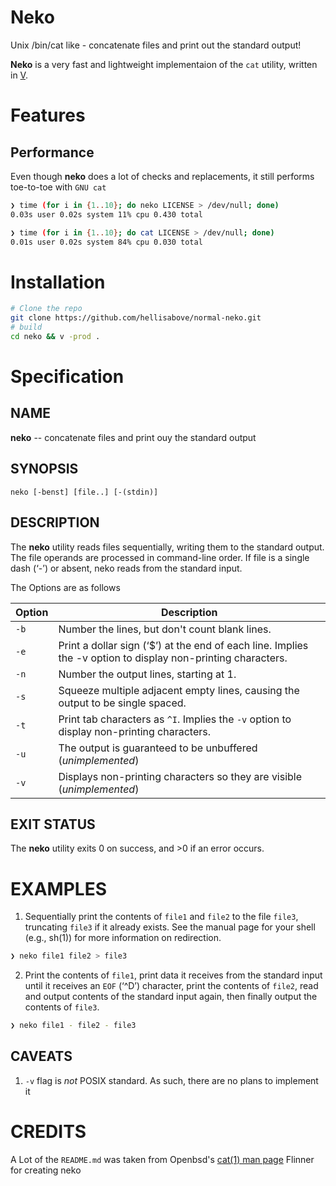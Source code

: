 # Neko
Unix /bin/cat like - concatenate files and print
out the standard output!


**Neko** is a very fast and lightweight implementaion of the `cat`
utility, written in [V](https://github.com/vlang/v).

# Features

## Performance
Even though **neko** does a lot of checks and replacements, it still performs toe-to-toe with `GNU cat`

```sh
❯ time (for i in {1..10}; do neko LICENSE > /dev/null; done)
0.03s user 0.02s system 11% cpu 0.430 total

❯ time (for i in {1..10}; do cat LICENSE > /dev/null; done)
0.01s user 0.02s system 84% cpu 0.030 total

```

# Installation

```sh
# Clone the repo
git clone https://github.com/hellisabove/normal-neko.git
# build
cd neko && v -prod .

```
# Specification
## NAME
**neko** -- concatenate files and print ouy the standard output

## SYNOPSIS
`neko [-benst] [file..] [-(stdin)]`

## DESCRIPTION

The **neko** utility reads files sequentially, writing them to the standard
output. The file operands are processed in command-line order. If file
is a single dash (‘-’) or absent, neko reads from the standard input.

The Options are as follows

| Option | Description                                                                                                  |
|--------|--------------------------------------------------------------------------------------------------------------|
| `-b`   | Number the lines, but don't count blank lines.                                                               |
| `-e`   | Print a dollar sign (‘$’) at the end of each line. Implies the -v option to display non-printing characters. |
| `-n`   | Number the output lines, starting at 1.                                                                      |
| `-s`   | Squeeze multiple adjacent empty lines, causing the output to be single spaced.                               |
| `-t`   | Print tab characters as `^I`. Implies the `-v` option to display non-printing characters.                    |
| `-u`   | The output is guaranteed to be unbuffered (*unimplemented*)                                                  |
| `-v`   | Displays non-printing characters so they are visible  (*unimplemented*)                                      |

## EXIT STATUS
The **neko** utility exits 0 on success, and >0 if an error occurs.

# EXAMPLES

1. Sequentially print the contents of `file1` and `file2` to the file
   `file3`, truncating `file3` if it already exists. See the manual page
   for your shell (e.g., sh(1)) for more information on redirection.


```sh
❯ neko file1 file2 > file3
```
   
2. Print the contents of `file1`, print data it receives from the
   standard input until it receives an `EOF` (‘^D’) character, print the
   contents of `file2`, read and output contents of the standard input
   again, then finally output the contents of `file3`. 
   
```sh
❯ neko file1 - file2 - file3
```

## CAVEATS
1. `-v` flag is *not* POSIX standard. As such, there are no plans to implement it

# CREDITS
A Lot of the `README.md` was taken from Openbsd's [cat(1) man page](https://man.openbsd.org/cat.1)
Flinner for creating neko
